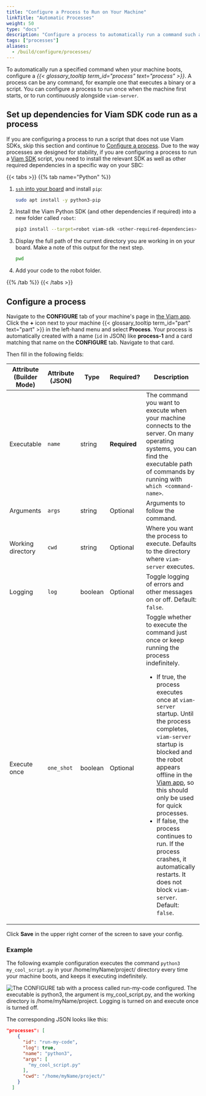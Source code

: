 ```yaml
---
title: "Configure a Process to Run on Your Machine"
linkTitle: "Automatic Processes"
weight: 50
type: "docs"
description: "Configure a process to automatically run a command such as a script automatically when your machine boots."
tags: ["processes"]
aliases:
  - /build/configure/processes/
---
```


To automatically run a specified command when your machine boots, configure a _{{< glossary_tooltip term_id="process" text="process" >}}_.
A process can be any command, for example one that executes a binary or a script.
You can configure a process to run once when the machine first starts, or to run continuously alongside `viam-server`.

## Set up dependencies for Viam SDK code run as a process

If you are configuring a process to run a script that does not use Viam SDKs, skip this section and continue to [Configure a process](#configure-a-process).
Due to the way processes are designed for stability, if you are configuring a process to run a [Viam SDK](/sdks/) script, you need to install the relevant SDK as well as other required dependencies in a specific way on your SBC:

{{< tabs >}}
{{% tab name="Python" %}}

1. [`ssh` into your board](/installation/prepare/rpi-setup/#connect-with-ssh) and install `pip`:

   ```sh {class="command-line" data-prompt="$"}
   sudo apt install -y python3-pip
   ```

2. Install the Viam Python SDK (and other dependencies if required) into a new folder called `robot`:

   ```sh {class="command-line" data-prompt="$"}
   pip3 install --target=robot viam-sdk <other-required-dependencies>
   ```

3. Display the full path of the current directory you are working in on your board. Make a note of this output for the next step.

   ```sh {class="command-line" data-prompt="$"}
   pwd
   ```

4. Add your code to the <file>robot</file> folder.

{{% /tab %}}
{{< /tabs >}}

## Configure a process

Navigate to the **CONFIGURE** tab of your machine's page in [the Viam app](https://app.viam.com).
Click the **+** icon next to your machine {{< glossary_tooltip term_id="part" text="part" >}} in the left-hand menu and select **Process**.
Your process is automatically created with a name (`id` in JSON) like **process-1** and a card matching that name on the **CONFIGURE** tab.
Navigate to that card.

Then fill in the following fields:

<!-- prettier-ignore -->
| Attribute (Builder Mode) | Attribute (JSON) | Type    | Required? | Description |
| ------------------------ | ---------------- | ------- | --------- | ----------- |
| Executable               | `name`               | string  | **Required** | The command you want to execute when your machine connects to the server. On many operating systems, you can find the executable path of commands by running with `which <command-name>`. |
| Arguments                | `args`               | string  | Optional     | Arguments to follow the command. |
| Working directory        | `cwd`                | string  | Optional     | Where you want the process to execute. Defaults to the directory where `viam-server` executes. |
| Logging                  | `log`                | boolean | Optional     | Toggle logging of errors and other messages on or off. Default: `false`. |
| Execute once             | `one_shot`           | boolean | Optional     | Toggle whether to execute the command just once or keep running the process indefinitely.<ul><li>If true, the process executes once at `viam-server` startup. Until the process completes, `viam-server` startup is blocked and the robot appears offline in the [Viam app](https://app.viam.com), so this should only be used for quick processes.</li><li>If false, the process continues to run. If the process crashes, it automatically restarts. It does not block `viam-server`. Default: `false`.</li></ul> |

Click **Save** in the upper right corner of the screen to save your config.

### Example

The following example configuration executes the command `python3 my_cool_script.py` in your <file>/home/myName/project/</file> directory every time your machine boots, and keeps it executing indefinitely.

![The CONFIGURE tab with a process called run-my-code configured. The executable is python3, the argument is my_cool_script.py, and the working directory is /home/myName/project. Logging is turned on and execute once is turned off.](/build/configure/process-fancy.png)

The corresponding JSON looks like this:

```json
"processes": [
    {
      "id": "run-my-code",
      "log": true,
      "name": "python3",
      "args": [
        "my_cool_script.py"
      ],
      "cwd": "/home/myName/project/"
    }
  ]
```
